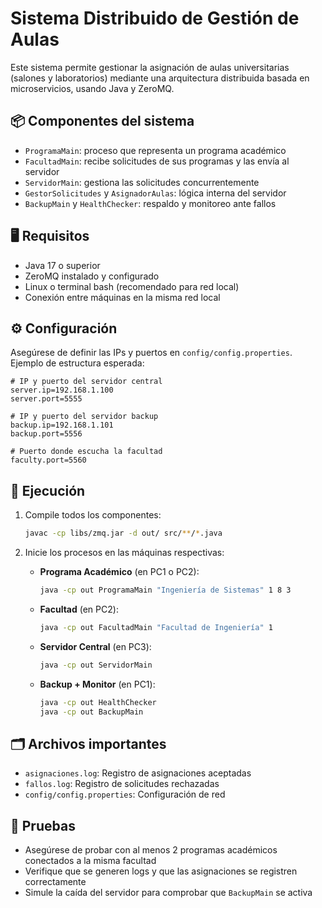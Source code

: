 # Sistema Distribuido de Gestión de Aulas

Este sistema permite gestionar la asignación de aulas universitarias (salones y laboratorios) mediante una arquitectura distribuida basada en microservicios, usando Java y ZeroMQ.

## 📦 Componentes del sistema

- `ProgramaMain`: proceso que representa un programa académico
- `FacultadMain`: recibe solicitudes de sus programas y las envía al servidor
- `ServidorMain`: gestiona las solicitudes concurrentemente
- `GestorSolicitudes` y `AsignadorAulas`: lógica interna del servidor
- `BackupMain` y `HealthChecker`: respaldo y monitoreo ante fallos

## 🖥️ Requisitos

- Java 17 o superior
- ZeroMQ instalado y configurado
- Linux o terminal bash (recomendado para red local)
- Conexión entre máquinas en la misma red local

## ⚙️ Configuración

Asegúrese de definir las IPs y puertos en `config/config.properties`.  
Ejemplo de estructura esperada:

```
# IP y puerto del servidor central
server.ip=192.168.1.100
server.port=5555

# IP y puerto del servidor backup
backup.ip=192.168.1.101
backup.port=5556

# Puerto donde escucha la facultad
faculty.port=5560
```

## 🚀 Ejecución

1. Compile todos los componentes:
   ```bash
   javac -cp libs/zmq.jar -d out/ src/**/*.java
   ```

2. Inicie los procesos en las máquinas respectivas:

   - **Programa Académico** (en PC1 o PC2):
     ```bash
     java -cp out ProgramaMain "Ingeniería de Sistemas" 1 8 3
     ```

   - **Facultad** (en PC2):
     ```bash
     java -cp out FacultadMain "Facultad de Ingeniería" 1
     ```

   - **Servidor Central** (en PC3):
     ```bash
     java -cp out ServidorMain
     ```

   - **Backup + Monitor** (en PC1):
     ```bash
     java -cp out HealthChecker
     java -cp out BackupMain
     ```

## 🗂️ Archivos importantes

- `asignaciones.log`: Registro de asignaciones aceptadas
- `fallos.log`: Registro de solicitudes rechazadas
- `config/config.properties`: Configuración de red

## 🧪 Pruebas

- Asegúrese de probar con al menos 2 programas académicos conectados a la misma facultad
- Verifique que se generen logs y que las asignaciones se registren correctamente
- Simule la caída del servidor para comprobar que `BackupMain` se activa
